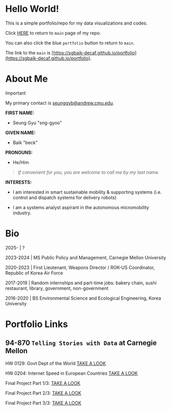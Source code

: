 # Hello World!

This is a simple portfolio/repo for my data visualizations and codes.

Click [HERE](https://sgbaik-decaf.github.io/portfolio) to return to `main` page of my repo.

You can also click the blue `portfolio` button to return to `main`.

The link to the `main` is [https://sgbaik-decaf.github.io/portfolio](https://sgbaik-decaf.github.io/portfolio).

# About Me

> [!IMPORTANT]
> My primary contact is seunggyb@andrew.cmu.edu.

**FIRST NAME:**
- Seung Gyu "sng-gyoo"

**GIVEN NAME:**
- Baik "beck"

**PRONOUNS:**
- He/Him

> *If convenient for you, you are welcome to call me by my last name.*

**INTERESTS:**

- I am interested in smart sustainable mobility & supporting systems (i.e. control and dispatch systems for delivery robots)

- I am a systems analyst aspirant in the autonomous micromobility industry.

# Bio

2025-     | ?

2023-2024 | MS Public Policy and Management, Carnegie Mellon University

2020-2023 | First Lieutenant, Weapons Director / ROK-US Coordinator, Republic of Korea Air Force

2017-2019 | Random internships and part-time jobs: bakery chain, sushi restaurant, library, government, non-government

2016-2020 | BS Environmental Science and Ecological Engineering, Korea University

# Portfolio Links

## 94-870 `Telling Stories with Data` at Carnegie Mellon

HW 0129: Govt Dept of the World [TAKE A LOOK](https://sgbaik-decaf.github.io/portfolio/govtdept_2021.html)

HW 0204: Internet Speed in European Countries [TAKE A LOOK](https://sgbaik-decaf.github.io/portfolio/EU_internet_speed.html)

Final Project Part 1/3: [TAKE A LOOK](https://sgbaik-decaf.github.io/portfolio/94870_final_proj.html)

Final Project Part 2/3: [TAKE A LOOK](https://sgbaik-decaf.github.io/portfolio/94870_final_proj_2.html)

Final Project Part 3/3: [TAKE A LOOK](https://sgbaik-decaf.github.io/portfolio/94870_final_proj_3.html)
